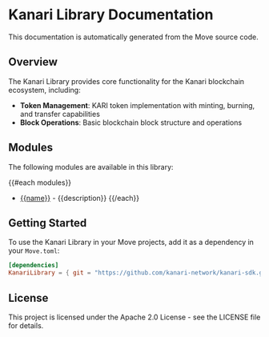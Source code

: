 # Kanari Library Documentation

This documentation is automatically generated from the Move source code.

## Overview

The Kanari Library provides core functionality for the Kanari blockchain ecosystem, including:

- **Token Management**: KARI token implementation with minting, burning, and transfer capabilities
- **Block Operations**: Basic blockchain block structure and operations

## Modules

The following modules are available in this library:

{{#each modules}}
- [{{name}}]({{name}}.md) - {{description}}
{{/each}}

## Getting Started

To use the Kanari Library in your Move projects, add it as a dependency in your `Move.toml`:

```toml
[dependencies]
KanariLibrary = { git = "https://github.com/kanari-network/kanari-sdk.git", subdir = "frameworks/kanari-library" }
```

## License

This project is licensed under the Apache 2.0 License - see the LICENSE file for details.